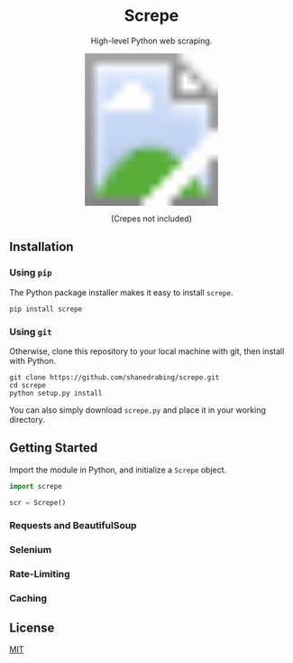 <div align="center">

# Screpe

High-level Python web scraping.

<svg width="480" height="270" xmlns="http://www.w3.org/2000/svg" style="border-radius:1em;">
    <image href="docs/crepe.jpg" width="100%" height="100%" />
</svg>

<!-- <img src="docs/crepe.jpg" width="80%" style="border-radius:1em;" /> -->

(Crepes not included)

</div>

## Installation

### Using `pip`

The Python package installer makes it easy to install `screpe`.

```console
pip install screpe
```

### Using `git`

Otherwise, clone this repository to your local machine with git, then install with Python.

```console
git clone https://github.com/shanedrabing/screpe.git
cd screpe
python setup.py install
```

You can also simply download `screpe.py` and place it in your working directory.

## Getting Started

Import the module in Python, and initialize a `Screpe` object.

```python
import screpe

scr = Screpe()
```

### Requests and BeautifulSoup

### Selenium

### Rate-Limiting

### Caching

## License

[MIT](https://choosealicense.com/licenses/mit/)
